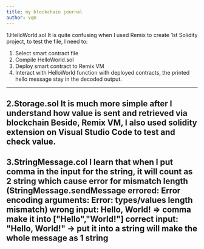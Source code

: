 ```yaml
---
title: my blockchain journal
author: vqm
---
```

1.HelloWorld.sol
It is quite confusing when I used Remix to create 1st Solidity project, to test the file, I need to:
1. Select smart contract file
2. Compile HelloWorld.sol
3. Deploy smart contract to Remix VM
4. Interact with HelloWorld function with deployed contracts, the printed hello message stay in the decoded output.
---
2.Storage.sol
It is much more simple after I understand how value is sent and retrieved via blockchain
Beside, Remix VM, I also used solidity extension on Visual Studio Code to test and check value.
---
3.StringMessage.col
I learn that when I put comma in the input for the string, it will count as 2 string which 
cause error for mismatch length
(StringMessage.sendMessage errored: Error encoding arguments: Error: types/values length mismatch)
wrong input: Hello, World! => comma make it into ["Hello","World!"]
correct input: "Hello, World!" -> put it into a string will make the whole message as 1 string
---
